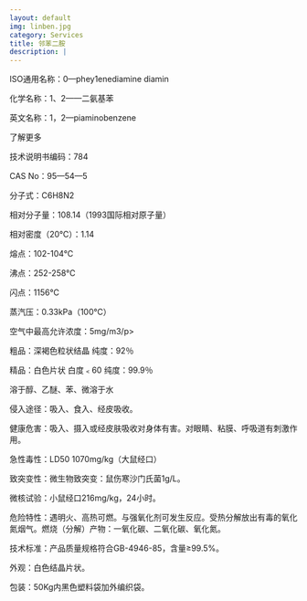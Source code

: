 ```yaml
---
layout: default
img: linben.jpg
category: Services
title: 邻苯二胺
description: |
---
```

<p>ISO通用名称：0—phey1enediamine diamin</p>
<p>化学名称：1、2——二氨基苯</p>
<p>英文名称：1，2—piaminobenzene</p>
<p><a data-toggle="collapse" data-target="#lingben" class="lingben" style="cursor: pointer"><span class="glyphicon glyphicon-collapse-down"></span> 了解更多</a></p>
<div id="lingben" class="collapse">
<p>技术说明书编码：784</p>
<p>CAS No：95—54—5</p>
<p>分子式：C6H8N2</p>
<p>相对分子量：108.14（1993国际相对原子量）</p>
<p>相对密度（20℃）：1.14</p>
<p>熔点：102-104℃</p>
<p>沸点：252-258℃</p>
<p>闪点：1156℃</p>
<p>蒸汽压：0.33kPa（100℃）</p>
<p>空气中最高允许浓度：5mg/m3/p>
<p>粗品：深褐色粒状结晶 纯度：92％</p>
<p>精品：白色片状 白度﹤60   纯度：99.9％</p>   
<p>溶于醇、乙醚、苯、微溶于水</p>
<p>侵入途径：吸入、食入、经皮吸收。 </p>
<p>健康危害：吸入、摄入或经皮肤吸收对身体有害。对眼睛、粘膜、呼吸道有刺激作用。</p>
<p>急性毒性：LD50  1070mg/kg（大鼠经口） </p>
<p>致突变性：微生物致突变：鼠伤寒沙门氏菌1g/L。</p>    
<p>微核试验：小鼠经口216mg/kg，24小时。 </p>
<p>危险特性：遇明火、高热可燃。与强氧化剂可发生反应。受热分解放出有毒的氧化氮烟气。燃烧（分解）产物：一氧化碳、二氧化碳、氧化氮。</p>
<p>技术标准：产品质量规格符合GB-4946-85，含量≥99.5%。</p>
<p>外观：白色结晶片状。</p>
<p>包装：50Kg内黑色塑料袋加外编织袋。</p>  
</div>
